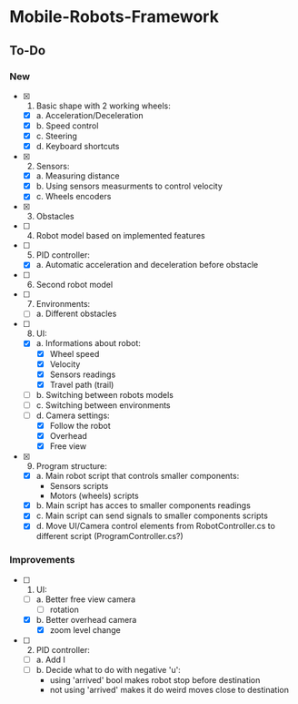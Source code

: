 # Mobile-Robots-Framework
 
## To-Do
### New
- [x] 1. Basic shape with 2 working wheels:
    - [x] a. Acceleration/Deceleration
    - [x] b. Speed control
    - [x] c. Steering
    - [x] d. Keyboard shortcuts
- [x] 2. Sensors:
    - [x] a. Measuring distance
    - [x] b. Using sensors measurments to control velocity
    - [x] c. Wheels encoders
- [x] 3. Obstacles
- [ ] 4. Robot model based on implemented features
- [ ] 5. PID controller:
    - [x] a. Automatic acceleration and deceleration before obstacle
- [ ] 6. Second robot model
- [ ] 7. Environments:
    - [ ] a. Different obstacles
- [ ] 8. UI:
    - [x] a. Informations about robot:
        - [x] Wheel speed
        - [x] Velocity
        - [x] Sensors readings
        - [x] Travel path (trail)
    - [ ] b. Switching between robots models
    - [ ] c. Switching between environments
    - [ ] d. Camera settings:
      - [x] Follow the robot
      - [x] Overhead
      - [x] Free view
- [x] 9. Program structure:
  - [x] a. Main robot script that controls smaller components:
    - Sensors scripts
    - Motors (wheels) scripts
  - [x] b. Main script has acces to smaller components readings
  - [x] c. Main script can send signals to smaller components scripts 
  - [x] d. Move UI/Camera control elements from RobotController.cs to different script (ProgramController.cs?)

### Improvements
- [ ] 1. UI:
  - [ ] a. Better free view camera
    - [ ] rotation
  - [x] b. Better overhead camera
    - [x] zoom level change

- [ ] 2. PID controller:
  - [ ] a. Add I
  - [ ] b. Decide what to do with negative 'u':
    - using 'arrived' bool makes robot stop before destination
    - not using 'arrived' makes it do weird moves close to destination 